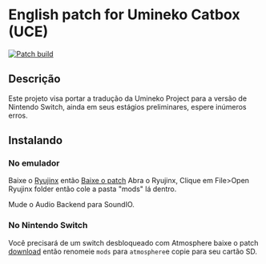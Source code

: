 # English patch for Umineko Catbox (UCE)

[![Patch build](https://github.com/ooa113y/umineko-catbox-english/actions/workflows/main.yml/badge.svg)](https://github.com/Vmarcelo49/umineko-catbox-ptbr/actions/workflows/main.yml)

## Descrição
Este projeto visa portar a tradução da Umineko Project para a versão de Nintendo Switch, ainda em seus estágios preliminares, espere inúmeros erros.



## Instalando

### No emulador

Baixe o [Ryujinx](https://ryujinx.org/) então
[Baixe o patch](../../releases/latest/download/patch.zip)
Abra o Ryujinx, Clique em File>Open Ryujinx folder então cole a pasta "mods" lá dentro.

Mude o Audio Backend para SoundIO.

### No Nintendo Switch

Você precisará de um switch desbloqueado com Atmosphere
baixe o patch [download](../../releases/latest/download/patch.zip) então renomeie `mods` para `atmosphere`e copie para seu cartão SD.


